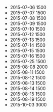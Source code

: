 - 2015-07-06 1500
- 2015-07-07 1500
- 2015-07-08 1500
- 2015-07-09 1500
- 2015-07-10 1500
- 2015-07-12 1500
- 2015-07-13 1500
- 2015-07-14 1500
- 2015-07-15 1500
- 2015-07-16 1500
- 2015-07-25 1500
- 2015-08-08 2000
- 2015-08-11 1500
- 2015-08-12 1500
- 2015-08-13 1500
- 2015-08-14 1500
- 2015-08-15 1500
- 2015-08-19 1500
- 2015-10-03 3000
